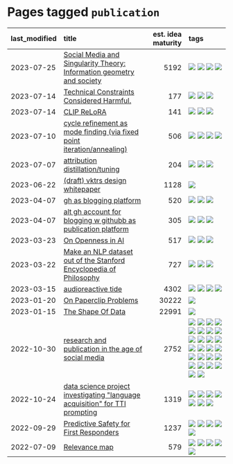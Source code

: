 # Pages tagged `publication`

|last_modified|title|est. idea maturity|tags
|:---|:---|---:|:---|
|2023-07-25|[Social Media and Singularity Theory: Information geometry and society](../social_singularities.md)|5192|[![](https://img.shields.io/badge/tag-alignment-b4243e)](../tags/alignment.md) [![](https://img.shields.io/badge/tag-information_geometry-db71cb)](../tags/information_geometry.md) [![](https://img.shields.io/badge/tag-philosophy-2229ca)](../tags/philosophy.md) [![](https://img.shields.io/badge/tag-publication-1eefac)](../tags/publication.md)|
|2023-07-14|[Technical Constraints Considered Harmful.](../constraints_considered_hazardous.md)|177|[![](https://img.shields.io/badge/tag-best_practices-71e862)](../tags/best_practices.md) [![](https://img.shields.io/badge/tag-engineering-ad342b)](../tags/engineering.md) [![](https://img.shields.io/badge/tag-publication-1eefac)](../tags/publication.md)|
|2023-07-14|[CLIP ReLoRA](../clip_relora.md)|141|[![](https://img.shields.io/badge/tag-experimentation-82d6e)](../tags/experimentation.md) [![](https://img.shields.io/badge/tag-open_source-752fd7)](../tags/open_source.md) [![](https://img.shields.io/badge/tag-publication-1eefac)](../tags/publication.md)|
|2023-07-10|[cycle refinement as mode finding (via fixed point iteration/annealing)](../cycle_refinement_as_modefinding.md)|506|[![](https://img.shields.io/badge/tag-experimentation-82d6e)](../tags/experimentation.md) [![](https://img.shields.io/badge/tag-publication-1eefac)](../tags/publication.md) [![](https://img.shields.io/badge/tag-text2image-8e95e2)](../tags/text2image.md) [![](https://img.shields.io/badge/tag-text2video-be4650)](../tags/text2video.md)|
|2023-07-07|[attribution distillation/tuning](../attribution_tuning.md)|204|[![](https://img.shields.io/badge/tag-experimentation-82d6e)](../tags/experimentation.md) [![](https://img.shields.io/badge/tag-model_compression-7fe3bd)](../tags/model_compression.md) [![](https://img.shields.io/badge/tag-publication-1eefac)](../tags/publication.md)|
|2023-06-22|[(draft) vktrs design whitepaper](../vktrs_design_whitepaper.md)|1128|[![](https://img.shields.io/badge/tag-publication-1eefac)](../tags/publication.md)|
|2023-04-07|[gh as blogging platform](../gh_as_blogging_platform.md)|520|[![](https://img.shields.io/badge/tag-publication-1eefac)](../tags/publication.md) [![](https://img.shields.io/badge/tag-tooling-1614f8)](../tags/tooling.md) [![](https://img.shields.io/badge/tag-wip-ea1833)](../tags/wip.md)|
|2023-04-07|[alt gh account for blogging w githubb as publication platform](../alt_gh_account_for_blogging.md)|305|[![](https://img.shields.io/badge/tag-MILESTONE_POC-c92725)](../tags/MILESTONE_POC.md) [![](https://img.shields.io/badge/tag-publication-1eefac)](../tags/publication.md) [![](https://img.shields.io/badge/tag-wip-ea1833)](../tags/wip.md)|
|2023-03-23|[On Openness in AI](../on_openness_in_ai.md)|517|[![](https://img.shields.io/badge/tag-alignment-b4243e)](../tags/alignment.md) [![](https://img.shields.io/badge/tag-publication-1eefac)](../tags/publication.md) [![](https://img.shields.io/badge/tag-publicgood-3f9741)](../tags/publicgood.md)|
|2023-03-22|[Make an NLP dataset out of the Stanford Encyclopedia of Philosophy](../sep_dataset.md)|727|[![](https://img.shields.io/badge/tag-dataset-c4fb38)](../tags/dataset.md) [![](https://img.shields.io/badge/tag-publication-1eefac)](../tags/publication.md) [![](https://img.shields.io/badge/tag-wip-ea1833)](../tags/wip.md)|
|2023-03-15|[audioreactive tide](../audioreactive_tide.md)|4302|[![](https://img.shields.io/badge/tag-animation-b7fb0)](../tags/animation.md) [![](https://img.shields.io/badge/tag-completed-35b163)](../tags/completed.md) [![](https://img.shields.io/badge/tag-experimental-4db4d2)](../tags/experimental.md) [![](https://img.shields.io/badge/tag-publication-1eefac)](../tags/publication.md)|
|2023-01-20|[On Paperclip Problems](../on_paperclip_problems.md)|30222|[![](https://img.shields.io/badge/tag-publication-1eefac)](../tags/publication.md)|
|2023-01-15|[The Shape Of Data](../the_shape_of_data.md)|22991|[![](https://img.shields.io/badge/tag-publication-1eefac)](../tags/publication.md)|
|2022-10-30|[research and publication in the age of social media](../research-and-social.md)|2752|[![](https://img.shields.io/badge/tag-arxiv-a3a5e9)](../tags/arxiv.md) [![](https://img.shields.io/badge/tag-citation-a682e)](../tags/citation.md) [![](https://img.shields.io/badge/tag-corrections-1661bc)](../tags/corrections.md) [![](https://img.shields.io/badge/tag-credit-296bb1)](../tags/credit.md) [![](https://img.shields.io/badge/tag-curation-606780)](../tags/curation.md) [![](https://img.shields.io/badge/tag-discoverability-9a9fc4)](../tags/discoverability.md) [![](https://img.shields.io/badge/tag-discussion-49fd1a)](../tags/discussion.md) [![](https://img.shields.io/badge/tag-feed-82f6b0)](../tags/feed.md) [![](https://img.shields.io/badge/tag-git-7a169c)](../tags/git.md) [![](https://img.shields.io/badge/tag-github-254eb)](../tags/github.md) [![](https://img.shields.io/badge/tag-historyofscience-fde018)](../tags/historyofscience.md) [![](https://img.shields.io/badge/tag-mastodon-d3fceb)](../tags/mastodon.md) [![](https://img.shields.io/badge/tag-openreview-e13c2b)](../tags/openreview.md) [![](https://img.shields.io/badge/tag-paperswithcode-297b32)](../tags/paperswithcode.md) [![](https://img.shields.io/badge/tag-platform-4ed36d)](../tags/platform.md) [![](https://img.shields.io/badge/tag-publication-1eefac)](../tags/publication.md) [![](https://img.shields.io/badge/tag-reproducibility-e127da)](../tags/reproducibility.md) [![](https://img.shields.io/badge/tag-research-c9145c)](../tags/research.md) [![](https://img.shields.io/badge/tag-retractions-7ffa70)](../tags/retractions.md) [![](https://img.shields.io/badge/tag-search-418eb4)](../tags/search.md) [![](https://img.shields.io/badge/tag-socialmedia-a3de36)](../tags/socialmedia.md) [![](https://img.shields.io/badge/tag-stackoverflow-926797)](../tags/stackoverflow.md) [![](https://img.shields.io/badge/tag-subscription-e2ec85)](../tags/subscription.md) [![](https://img.shields.io/badge/tag-transparency-587798)](../tags/transparency.md) [![](https://img.shields.io/badge/tag-twitter-8b768)](../tags/twitter.md) [![](https://img.shields.io/badge/tag-validation-3c3258)](../tags/validation.md)|
|2022-10-24|[data science project investigating "language acquisition" for TTI prompting](../tti_language_aqcuisition.md)|1319|[![](https://img.shields.io/badge/tag-alignment-b4243e)](../tags/alignment.md) [![](https://img.shields.io/badge/tag-dataset-c4fb38)](../tags/dataset.md) [![](https://img.shields.io/badge/tag-experimental-4db4d2)](../tags/experimental.md) [![](https://img.shields.io/badge/tag-prompting-e9b626)](../tags/prompting.md) [![](https://img.shields.io/badge/tag-publication-1eefac)](../tags/publication.md) [![](https://img.shields.io/badge/tag-publicgood-3f9741)](../tags/publicgood.md) [![](https://img.shields.io/badge/tag-stability-a68128)](../tags/stability.md)|
|2022-09-29|[Predictive Safety for First Responders](../safety-officer.md)|1237|[![](https://img.shields.io/badge/tag-completed-35b163)](../tags/completed.md) [![](https://img.shields.io/badge/tag-dataset-c4fb38)](../tags/dataset.md) [![](https://img.shields.io/badge/tag-publication-1eefac)](../tags/publication.md) [![](https://img.shields.io/badge/tag-publicgood-3f9741)](../tags/publicgood.md) [![](https://img.shields.io/badge/tag-wip-ea1833)](../tags/wip.md)|
|2022-07-09|[Relevance map](../Relevance_map.md)|579|[![](https://img.shields.io/badge/tag-meta-d5ffe)](../tags/meta.md) [![](https://img.shields.io/badge/tag-prompting-e9b626)](../tags/prompting.md) [![](https://img.shields.io/badge/tag-publication-1eefac)](../tags/publication.md) [![](https://img.shields.io/badge/tag-stability-a68128)](../tags/stability.md) [![](https://img.shields.io/badge/tag-tooling-1614f8)](../tags/tooling.md)|